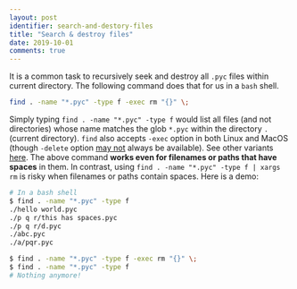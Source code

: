 ```yaml
---
layout: post
identifier: search-and-destory-files
title: "Search & destroy files"
date: 2019-10-01
comments: true
---
```

It is a common task to recursively seek and destroy all `.pyc` files within current
directory. The following command does that for us in a `bash` shell.

```bash
find . -name "*.pyc" -type f -exec rm "{}" \;
```

Simply typing `find . -name "*.pyc" -type f` would list all files (and not directories)
whose name matches the glob `*.pyc` within the directory `.` (current directory).
`find` also accepts `-exec` option in both Linux and MacOS (though `-delete`
option [may not](https://unix.stackexchange.com/questions/167823/find-exec-rm-vs-delete)
always be available). See other variants
[here](https://unix.stackexchange.com/questions/167823/find-exec-rm-vs-delete).
The above command **works even for filenames or paths that have spaces** in them.
In contrast, using `find . -name "*.pyc" -type f | xargs rm` is risky when filenames or paths
contain spaces. Here is a demo:

```bash
# In a bash shell
$ find . -name "*.pyc" -type f
./hello world.pyc
./p q r/this has spaces.pyc
./p q r/d.pyc
./abc.pyc
./a/pqr.pyc

$ find . -name "*.pyc" -type f -exec rm "{}" \;
$ find . -name "*.pyc" -type f
# Nothing anymore!
```


